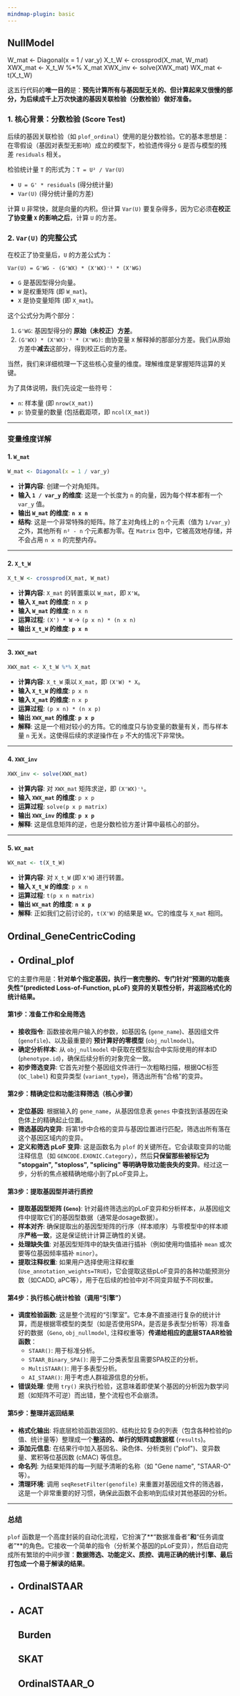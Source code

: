 ```yaml
---
mindmap-plugin: basic
---
```


## NullModel

W_mat <- Diagonal(x = 1 / var_y)
X_t_W <- crossprod(X_mat, W_mat)
XWX_mat <- X_t_W %*% X_mat
XWX_inv <- solve(XWX_mat)
WX_mat <- t(X_t_W)

这五行代码的**唯一目的**是：**预先计算所有与基因型无关的、但计算起来又很慢的部分，为后续成千上万次快速的基因关联检验（分数检验）做好准备。**

### 1. 核心背景：分数检验 (Score Test)

后续的基因关联检验（如 `plof_ordinal`）使用的是分数检验。它的基本思想是：在零假设（基因对表型无影响）成立的模型下，检验遗传得分 `G` 是否与模型的残差 `residuals` 相关。

检验统计量 `T` 的形式为：`T = U² / Var(U)`

*   `U = G' * residuals` (得分统计量)
*   `Var(U)` (得分统计量的方差)

计算 `U` 非常快，就是向量的内积。但计算 `Var(U)` 要复杂得多，因为它必须**在校正了协变量 `X` 的影响之后**，计算 `U` 的方差。

### 2. `Var(U)` 的完整公式

在校正了协变量后，`U` 的方差公式为：

`Var(U) = G'WG - (G'WX) * (X'WX)⁻¹ * (X'WG)`

*   `G` 是基因型得分向量。
*   `W` 是权重矩阵 (即 `W_mat`)。
*   `X` 是协变量矩阵 (即 `X_mat`)。

这个公式分为两个部分：
1.  `G'WG`: 基因型得分的 **原始（未校正）方差**。
2.  `(G'WX) * (X'WX)⁻¹ * (X'WG)`: 由协变量 `X` 解释掉的那部分方差。我们从原始方差中**减去**这部分，得到校正后的方差。

当然，我们来详细梳理一下这些核心变量的维度。理解维度是掌握矩阵运算的关键。

为了具体说明，我们先设定一些符号：

*   `n`: 样本量 (即 `nrow(X_mat)`)
*   `p`: 协变量的数量 (包括截距项，即 `ncol(X_mat)`)

---

### 变量维度详解

#### 1. `W_mat`
```R
W_mat <- Diagonal(x = 1 / var_y)
```
*   **计算内容**: 创建一个对角矩阵。
*   **输入 `1 / var_y` 的维度**: 这是一个长度为 `n` 的向量，因为每个样本都有一个 `var_y` 值。
*   **输出 `W_mat` 的维度**: **`n x n`**
*   **结构**: 这是一个非常特殊的矩阵。除了主对角线上的 `n` 个元素（值为 `1/var_y`）之外，其他所有 `n² - n` 个元素都为零。在 `Matrix` 包中，它被高效地存储，并不会占用 `n x n` 的完整内存。

---

#### 2. `X_t_W`
```R
X_t_W <- crossprod(X_mat, W_mat)
```
*   **计算内容**: `X_mat` 的转置乘以 `W_mat`，即 `X'W`。
*   **输入 `X_mat` 的维度**: `n x p`
*   **输入 `W_mat` 的维度**: `n x n`
*   **运算过程**: `(X') * W`  ->  `(p x n) * (n x n)`
*   **输出 `X_t_W` 的维度**: **`p x n`**

---

#### 3. `XWX_mat`
```R
XWX_mat <- X_t_W %*% X_mat
```
*   **计算内容**: `X_t_W` 乘以 `X_mat`，即 `(X'W) * X`。
*   **输入 `X_t_W` 的维度**: `p x n`
*   **输入 `X_mat` 的维度**: `n x p`
*   **运算过程**: `(p x n) * (n x p)`
*   **输出 `XWX_mat` 的维度**: **`p x p`**
*   **解释**: 这是一个相对较小的方阵。它的维度只与协变量的数量有关，而与样本量 `n` 无关。这使得后续的求逆操作在 `p` 不大的情况下非常快。

---

#### 4. `XWX_inv`
```R
XWX_inv <- solve(XWX_mat)
```
*   **计算内容**: 对 `XWX_mat` 矩阵求逆，即 `(X'WX)⁻¹`。
*   **输入 `XWX_mat` 的维度**: `p x p`
*   **运算过程**: `solve(p x p matrix)`
*   **输出 `XWX_inv` 的维度**: **`p x p`**
*   **解释**: 这是信息矩阵的逆，也是分数检验方差计算中最核心的部分。

---

#### 5. `WX_mat`
```R
WX_mat <- t(X_t_W)
```
*   **计算内容**: 对 `X_t_W` (即 `X'W`) 进行转置。
*   **输入 `X_t_W` 的维度**: `p x n`
*   **运算过程**: `t(p x n matrix)`
*   **输出 `WX_mat` 的维度**: **`n x p`**
*   **解释**: 正如我们之前讨论的，`t(X'W)` 的结果是 `WX`。它的维度与 `X_mat` 相同。



## Ordinal_GeneCentricCoding

- ## Ordinal_plof

它的主要作用是：**针对单个指定基因，执行一套完整的、专门针对“预测的功能丧失性”(predicted Loss-of-Function, pLoF) 变异的关联性分析，并返回格式化的统计结果。**

#### 第1步：准备工作和全局筛选
*   **接收指令**: 函数接收用户输入的参数，如基因名 (`gene_name`)、基因组文件 (`genofile`)、以及最重要的 **预计算好的零模型** (`obj_nullmodel`)。
*   **确定分析样本**: 从 `obj_nullmodel` 中获取在模型拟合中实际使用的样本ID (`phenotype.id`)，确保后续分析的对象完全一致。
*   **初步筛选变异**: 它首先对整个基因组文件进行一次粗略扫描，根据QC标签 (`QC_label`) 和变异类型 (`variant_type`)，筛选出所有“合格”的变异。

#### 第2步：精确定位和功能注释筛选（核心步骤）
*   **定位基因**: 根据输入的 `gene_name`，从基因信息表 `genes` 中查找到该基因在染色体上的精确起止位置。
*   **筛选基因内变异**: 将第1步中合格的变异与基因位置进行匹配，筛选出所有落在这个基因区域内的变异。
*   **定义和筛选 pLoF 变异**: 这是函数名为 `plof` 的关键所在。它会读取变异的功能注释信息（如 `GENCODE.EXONIC.Category`），然后**只保留那些被标记为 "stopgain", "stoploss", "splicing" 等明确导致功能丧失的变异**。经过这一步，分析的焦点被精确地缩小到了pLoF变异上。

#### 第3步：提取基因型并进行质控
*   **提取基因型矩阵 (`Geno`)**: 针对最终筛选出的pLoF变异和分析样本，从基因组文件中提取它们的基因型数据（通常是dosage数据）。
*   **样本对齐**: 确保提取出的基因型矩阵的行序（样本顺序）与零模型中的样本顺序**严格一致**，这是保证统计计算正确性的关键。
*   **处理缺失值**: 对基因型矩阵中的缺失值进行插补（例如使用均值插补 `mean` 或次要等位基因频率插补 `minor`）。
*   **提取注释权重**: 如果用户选择使用注释权重 (`Use_annotation_weights=TRUE`)，它会提取这些pLoF变异的各种功能预测分数（如CADD, aPC等），用于在后续的检验中对不同变异赋予不同权重。

#### 第4步：执行核心统计检验（调用“引擎”）
*   **调度检验函数**: 这是整个流程的“引擎室”。它本身不直接进行复杂的统计计算，而是根据零模型的类型（如是否使用SPA，是否是多表型分析等）将准备好的数据（`Geno`, `obj_nullmodel`, 注释权重等）**传递给相应的底层STAAR检验函数**：
    *   `STAAR()`: 用于标准分析。
    *   `STAAR_Binary_SPA()`: 用于二分类表型且需要SPA校正的分析。
    *   `MultiSTAAR()`: 用于多表型分析。
    *   `AI_STAAR()`: 用于考虑人群祖源信息的分析。
*   **错误处理**: 使用 `try()` 来执行检验，这意味着即使某个基因的分析因为数学问题（如矩阵不可逆）而出错，整个流程也不会崩溃。

#### 第5步：整理并返回结果
*   **格式化输出**: 将底层检验函数返回的、结构比较复杂的列表（包含各种检验的p值、统计量等）整理成一个**整洁的、单行的矩阵或数据框** (`results`)。
*   **添加元信息**: 在结果行中加入基因名、染色体、分析类别 ("plof")、变异数量、累积等位基因数 (cMAC) 等信息。
*   **命名列**: 为结果矩阵的每一列赋予清晰的名称（如 "Gene name", "STAAR-O" 等）。
*   **清理环境**: 调用 `seqResetFilter(genofile)` 来重置对基因组文件的筛选器，这是一个非常重要的好习惯，确保此函数不会影响到后续对其他基因的分析。

---

### 总结

`plof` 函数是一个高度封装的自动化流程，它扮演了**“数据准备者”**和**“任务调度者”**的角色。它接收一个简单的指令（分析某个基因的pLoF变异），然后自动完成所有繁琐的中间步骤：**数据筛选、功能定义、质控、调用正确的统计引擎、最后打包成一个易于解读的结果**。









   - ## OrdinalSTAAR
   - ## ACAT
      ## Burden
      ## SKAT
      ## OrdinalSTAAR_O